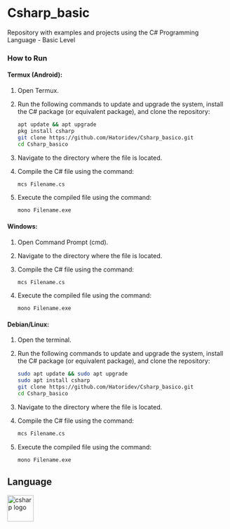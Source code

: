 # Csharp_basic

Repository with examples and projects using the C# Programming Language - Basic Level

### How to Run

#### Termux (Android):
1. Open Termux.
2. Run the following commands to update and upgrade the system, install the C# package (or equivalent package), and clone the repository:
   ```bash
   apt update && apt upgrade
   pkg install csharp
   git clone https://github.com/Hatoridev/Csharp_basico.git
   cd Csharp_basico
   ```

3. Navigate to the directory where the file is located.
4. Compile the C# file using the command:
   ```bash
   mcs Filename.cs
   ```

5. Execute the compiled file using the command:
   ```bash
   mono Filename.exe
   ```

#### Windows:
1. Open Command Prompt (cmd).
2. Navigate to the directory where the file is located.
3. Compile the C# file using the command:
   ```bash
   mcs Filename.cs
   ```

4. Execute the compiled file using the command:
   ```bash
   mono Filename.exe
   ```

#### Debian/Linux:
1. Open the terminal.
2. Run the following commands to update and upgrade the system, install the C# package (or equivalent package), and clone the repository:
   ```bash
   sudo apt update && sudo apt upgrade
   sudo apt install csharp
   git clone https://github.com/Hatoridev/Csharp_basico.git
   cd Csharp_basico
   ```

3. Navigate to the directory where the file is located.
4. Compile the C# file using the command:
   ```bash
   mcs Filename.cs
   ```

5. Execute the compiled file using the command:
   ```bash
   mono Filename.exe
   ```

## Language
<div align="left">
  <img src="https://cdn.jsdelivr.net/gh/devicons/devicon/icons/csharp/csharp-original.svg" height="60" alt="csharp logo"  />
</div>
